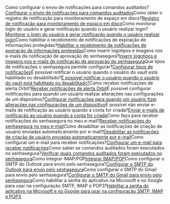 Como configurar o envio de notificações para comandos auditados?[Configurar o envio de notificações para comandos auditados](https://community.senhasegura.io/t/how-to-configure-sending-notifications-for-audited-commands/595)Como obter o registro de notificação para monitoramento de espaço em disco?[Registro de notificação para monitoramento de espaço em disco](https://community.senhasegura.io/t/notification-registration-for-disk-space-monitoring/1074)Como monitorar login do usuário e gerar notificação quando o usuário realizar login?[Monitorar o login do usuário e gerar notificação quando o usuário realizar login](https://community.senhasegura.io/t/monitor-user-login-notification-when-user-login/851)Como habilitar o recebimento de notificações de expiração de informações protegidas?[Habilitar o recebimento de notificações de expiração de informações protegidas](https://community.senhasegura.io/t/how-to-enable-to-receive-protected-information-expiration-notifications/549)Como inserir logotipos e imagens nos e\-mails de notificação de aprovação do senhasegura?[Inserir logotipos e imagens nos e\-mails de notificação de aprovação do senhasegura](https://community.senhasegura.io/t/is-it-possible-to-insert-logos-and-images-in-senhaseguras-approval-notification-emails/335)Que tipos de notificações o senhasegura permite configurar?[Configurar tipos de notificações](https://community.senhasegura.io/t/what-types-of-notifications-does-senhasegura-allow-to-configure/1019)É possível notificar o usuário quando o usuário do vault está habilitado ou desabilitado?[É possível notificar o usuário quando o usuário do vault está habilitado ou desabilitado?](https://community.senhasegura.io/t/is-it-possible-to-notify-the-user-when-the-vault-user-is-enabled-or-disabled/698)Como receber notificações de alerta Orbit?[Receber notificações de alerta Orbit](https://community.senhasegura.io/t/how-to-receive-orbit-alert-notifications/336)É possível configurar notificações para quando um usuário realizar alterações nas configurações de um dispositivo?[Configurar notificações para quando um usuário fizer alterações nas configurações de um dispositivo](https://community.senhasegura.io/t/e-possivel-configurar-notificacoes-para-quando-um-usuario-fizer-alteracoes-nas-configuracoes-de-um-dispositivo/1178)É possível não enviar e\-mails de notificação ao usuário quando a conta for criada?[Enviar e\-mails de notificação ao usuário quando a conta for criada](https://community.senhasegura.io/t/do-not-send-notification-email-to-the-user-when-the-account-is-created/906)Como faço para receber notificações do senhasegura no meu e\-mail?[Receber notificações do senhasegura no meu e\-mail](https://community.senhasegura.io/t/como-faco-para-receber-notificacoes-do-senhasegura-no-meu-email/60)Como desabilitar as notificações de criação de usuário enviadas automaticamente por e\-mail?[Desabilitar as notificações de criação de usuário enviadas automaticamente por e\-mail](https://community.senhasegura.io/t/desabilitar-as-notificacoes-de-criacao-de-usuario-enviadas-automaticamente-por-email/1011)Como configurar um e\-mail para receber notificações?[Configurar um e\-mail para receber notificações](https://community.senhasegura.io/t/como-configurar-um-e-mail-para-receber-notificacoes/221)Como saber se comandos auditados foram executados no senhasegura?[Verificar quais comandos auditados foram executados no senhasegura](https://community.senhasegura.io/t/how-to-know-if-audited-commands-were-executed-in-senhasegura/642)Como integrar IMAP/POP[Integrar IMAP/POP](https://community.senhasegura.io/t/how-to-integrate-imap-pop/684)Como configurar o SMTP do Outlook para envio pelo senhasegura?[Configurar o SMTP do Outlook para envio pelo senhasegura](https://community.senhasegura.io/t/smtp-outlook-configuration-for-sending-by-senhasegura/1077)Como configurar o SMTP do Gmail para envio pelo senhasegura?[Configurar o SMTP do Gmail para envio pelo senhasegura](https://community.senhasegura.io/t/smtp-gmail-configuration-for-sending-by-senhasegura/1076)Como habilitar a senha do aplicativo na Microsoft e no Google para usar na configuração SMTP, IMAP e POP3?[Habilitar a senha do aplicativo na Microsoft e no Google para usar na configuração SMTP, IMAP e POP3](https://community.senhasegura.io/t/how-to-enable-app-password-on-microsoft-and-google-to-use-on-smtp-imap-and-pop3-configuration/1075)
